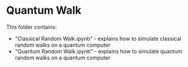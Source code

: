 # Quantum Walk

This folder contains:

* "Classical Random Walk.ipynb" - explains how to simulate classical random walks on a quantum computer
* "Quantum Random Walk.ipynb" - explains how to simulate quantum random walks on a quantum computer
